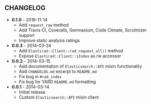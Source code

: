 CHANGELOG
---------
- **0.1.0** - 2016-11-14
  - Add `request_raw` method
  - Add Travis CI, Coveralls, Gemnasium, Code Climate, Scrutinizer support
  - Improve static analysis ratings
- **0.0.3** - 2014-03-24
  - Add `Elastirad::Client::rad_request_all()` method
  - Expose `Elastirad::Client::sIndex` as rw accessor
- **0.0.2** - 2014-03-15
  - Add documentation of `Elasticsearch::API` mixin functionality
  - Add `CHANGELOG.md` excerpt to `README.md`
  - Fix bug in `#rad_index`
  - Fix bug for YARD `README.md` formatting
- **0.0.1** - 2014-03-14
  - Initial release
  - Custom `Elasticsearch::API` mixin client
